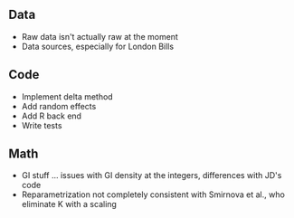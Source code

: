 ## Data
* Raw data isn't actually raw at the moment
* Data sources, especially for London Bills

## Code
* Implement delta method
* Add random effects
* Add R back end
* Write tests

## Math
* GI stuff ... issues with GI density at the integers,
  differences with JD's code
* Reparametrization not completely consistent with
  Smirnova et al., who eliminate K with a scaling

